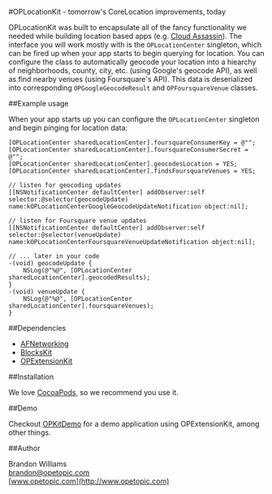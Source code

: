 #OPLocationKit - tomorrow's CoreLocation improvements, today

OPLocationKit was built to encapsulate all of the fancy functionality we needed while building location based apps (e.g. [Cloud Assassin](http://www.cloudassass.in)). The interface you will work mostly with is the `OPLocationCenter` singleton, which can be fired up when your app starts to begin querying for location. You can configure the class to automatically geocode your location into a hiearchy of neighborhoods, county, city, etc. (using Google's geocode API), as well as find nearby venues (using Foursquare's API). This data is deserialized into corresponding `OPGoogleGeocodeResult` and `OPFoursquareVenue` classes.

##Example usage

When your app starts up you can configure the `OPLocationCenter` singleton and begin pinging for location data:

	[OPLocationCenter sharedLocationCenter].foursquareConsumerKey = @"";
	[OPLocationCenter sharedLocationCenter].foursquareConsumerSecret = @"";
	[OPLocationCenter sharedLocationCenter].geocodesLocation = YES;
	[OPLocationCenter sharedLocationCenter].findsFoursquareVenues = YES;
	
	// listen for geocoding updates
	[[NSNotificationCenter defaultCenter] addObserver:self selector:@selector(geocodeUpdate) name:kOPLocationCenterGoogleGeocodeUpdateNotification object:nil];
	
	// listen for Foursquare venue updates
	[[NSNotificationCenter defaultCenter] addObserver:self selector:@selector(venueUpdate) name:kOPLocationCenterFoursquareVenueUpdateNotification object:nil];
	
	// ... later in your code
	-(void) geocodeUpdate {
		NSLog(@"%@", [OPLocationCenter sharedLocationCenter].geocodedResults);
	}
	-(void) venueUpdate {
		NSLog(@"%@", [OPLocationCenter sharedLocationCenter].foursquareVenues);
	}

##Dependencies

* [AFNetworking](http://www.github.com)
* [BlocksKit](http://www.github.com)
* [OPExtensionKit](http://www.github.com)

##Installation

We love [CocoaPods](http://github.com/cocoapods/cocoapods), so we recommend you use it.

##Demo

Checkout [OPKitDemo](http://www.opetopic.com) for a demo application using OPExtensionKit, among other things.

##Author

Brandon Williams  
brandon@opetopic.com  
[www.opetopic.com](http://www.opetopic.com)
